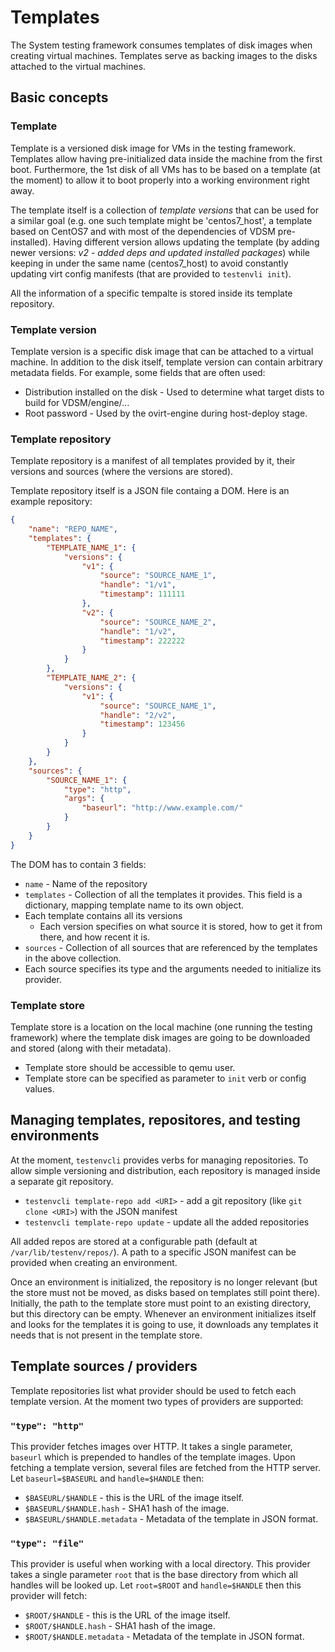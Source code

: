 # Templates
The System testing framework consumes templates of disk images when creating
virtual machines. Templates serve as backing images to the disks attached to 
the virtual machines.

## Basic concepts

### Template

Template is a versioned disk image for VMs in the testing framework. Templates 
allow having pre-initialized data inside the machine from the first boot. 
Furthermore, the 1st disk of all VMs has to be based on a template (at the moment) 
to allow it to boot properly into a working environment right away. 

The template itself is a collection of *template versions* that can be used for a 
similar goal (e.g. one such template might be 'centos7_host', a template based 
on CentOS7 and with most of the dependencies of VDSM pre-installed). 
Having different version allows updating the template (by adding newer 
versions: *v2 - added deps and updated installed packages*) while keeping in 
under the same name (centos7_host) to avoid constantly updating virt config 
manifests (that are provided to `testenvli init`).

All the information of a specific tempalte is stored inside its template
repository.

### Template version

Template version is a specific disk image that can be attached to a virtual
machine. In addition to the disk itself, template version can contain arbitrary
metadata fields. For example, some fields that are often used:

 * Distribution installed on the disk - Used to determine what target dists to 
 build for VDSM/engine/...
 * Root password - Used by the ovirt-engine during host-deploy stage.

### Template repository
Template repository is a manifest of all templates provided by it, their versions
and sources (where the versions are stored).

Template repository itself is a JSON file containg a DOM. Here is an example
repository:
```json
{
	"name": "REPO_NAME",
	"templates": {
		"TEMPLATE_NAME_1": {
			"versions": {
				"v1": {
					"source": "SOURCE_NAME_1",
					"handle": "1/v1",
					"timestamp": 111111
				},
				"v2": {
					"source": "SOURCE_NAME_2",
					"handle": "1/v2",
					"timestamp": 222222
				}
			}
		},
		"TEMPLATE_NAME_2": {
			"versions": {
				"v1": {
					"source": "SOURCE_NAME_1",
					"handle": "2/v2",
					"timestamp": 123456
				}
			}
		}
	},
	"sources": {
		"SOURCE_NAME_1": {
			"type": "http",
			"args": {
				"baseurl": "http://www.example.com/"
			}
		}
	}
}
```

The DOM has to contain 3 fields:
 * `name` - Name of the repository
 * `templates` - Collection of all the templates it provides. This field is a
 dictionary, mapping template name to its own object.
  * Each template contains all its versions
    * Each version specifies on what source it is stored, how to get it from
    there, and how recent it is.
 * `sources` - Collection of all sources that are referenced by the templates 
 in the above collection.
  * Each source specifies its type and the arguments needed to initialize its
  provider.

### Template store

Template store is a location on the local machine (one running the testing 
framework) where the template disk images are going to be downloaded and stored
(along with their metadata). 

 * Template store should be accessible to qemu user.
 * Template store can be specified as parameter to `init` verb or config values.

## Managing templates, repositores, and testing environments
At the moment, `testenvcli` provides verbs for managing repositories. To allow 
simple versioning and distribution, each repository is managed inside a 
separate git repository.
 * `testenvcli template-repo add <URI>` - add a git repository (like 
 `git clone <URI>`) with the JSON manifest
 * `testenvcli template-repo update`  - update all the added repositories

All added repos are stored at a configurable path (default at 
`/var/lib/testenv/repos/`). A path to a specific JSON manifest can be provided 
when creating an environment.

Once an environment is initialized, the repository is no longer relevant (but the 
store must not be moved, as disks based on templates still point there). Initially,
the path to the template store must point to an existing directory, but this directory
can be empty. Whenever an environment initializes itself and looks for the templates it is going to use,
it downloads any templates it needs that is not present in the template store.

## Template sources / providers
Template repositories list what provider should be used to fetch each template
version. At the moment two types of providers are supported:
### `"type": "http"`
This provider fetches images over HTTP. It takes a single parameter, `baseurl` 
which is prepended to handles of the template images. Upon fetching a template 
version, several files are fetched from the HTTP server. Let `baseurl=$BASEURL` 
and `handle=$HANDLE` then:
 * `$BASEURL/$HANDLE` - this is the URL of the image itself.
 * `$BASEURL/$HANDLE.hash` - SHA1 hash of the image.
 * `$BASEURL/$HANDLE.metadata` - Metadata of the template in JSON format.

### `"type": "file"`
This provider is useful when working with a local directory. This provider 
takes a single parameter `root` that is the base directory from which all 
handles will be looked up. Let `root=$ROOT` and `handle=$HANDLE` then this 
provider will fetch:
 * `$ROOT/$HANDLE` - this is the URL of the image itself.
 * `$ROOT/$HANDLE.hash` - SHA1 hash of the image.
 * `$ROOT/$HANDLE.metadata` - Metadata of the template in JSON format.

